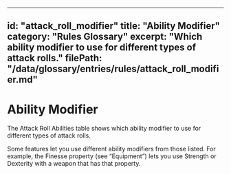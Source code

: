 
---
id: "attack_roll_modifier"
title: "Ability Modifier"
category: "Rules Glossary"
excerpt: "Which ability modifier to use for different types of attack rolls."
filePath: "/data/glossary/entries/rules/attack_roll_modifier.md"
---
# Ability Modifier
The <span data-term-id="attack_roll_abilities" class="glossary-term-link-from-markdown">Attack Roll Abilities table</span> shows which ability modifier to use for different types of attack rolls.

Some features let you use different ability modifiers from those listed. For example, the Finesse property (see “Equipment”) lets you use Strength or Dexterity with a weapon that has that property.
